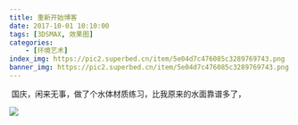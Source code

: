 ```yaml
---
title: 重新开始博客
date: 2017-10-01 10:10:00
tags: [3DSMAX, 效果图]
categories: 
	- [环境艺术]
index_img: https://pic2.superbed.cn/item/5e04d7c476085c3289769743.png
banner_img: https://pic2.superbed.cn/item/5e04d7c476085c3289769743.png
---
```


​	国庆，闲来无事，做了个水体材质练习，比我原来的水面靠谱多了，

![](https://pic2.superbed.cn/item/5e04d7c476085c3289769743.png)